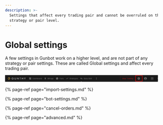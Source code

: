```yaml
---
description: >-
  Settings that affect every trading pair and cannot be overruled on the
  strategy or pair level.
---
```


# Global settings

A few settings in Gunbot work on a higher level, and are not part of any strategy or pair settings. These are called Global settings and affect every trading pair.

![Global settings are available under the wheels icon](../../.gitbook/assets/image%20%2844%29.png)

{% page-ref page="import-settings.md" %}

{% page-ref page="bot-settings.md" %}

{% page-ref page="cancel-orders.md" %}

{% page-ref page="advanced.md" %}




